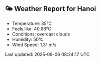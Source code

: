 <!-- WEATHER-START -->
## 🌤 Weather Report for Hanoi

- Temperature: 35°C
- Feels like: 40.68°C
- Conditions: overcast clouds
- Humidity: 50%
- Wind Speed: 1.31 m/s

Last updated: 2025-09-06 08:24:17 UTC
<!-- WEATHER-END -->
